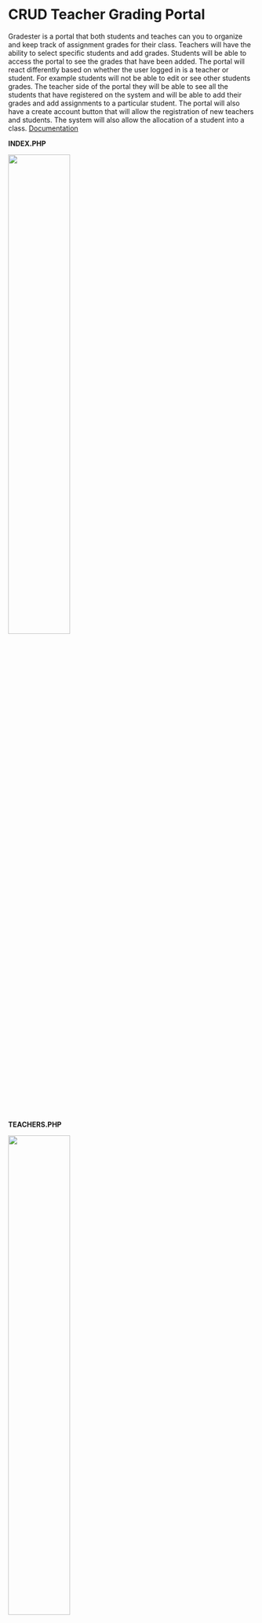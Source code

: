 ﻿# CRUD Teacher Grading Portal

Gradester is a portal that both students and teaches can you to organize and keep track of  assignment grades for their class. Teachers will have the ability to select specific students and add  grades. Students will be able to access the portal to see the grades that have been added. The portal will react differently based on whether the user logged in is a teacher or student. For example students will not be able to edit or see other students grades. The teacher side of the portal they will be able to see all the students that have registered on the system and will be able to add their grades and add assignments to a particular student. The portal will also have a create account button that will allow the registration of new teachers and students. The system will also allow the allocation of a student into a class.
<a target="_blank" href="https://github.com/HenryAlbu/CRUD-Teacher-Grading-Portal/blob/master/project.pdf">Documentation</a>
<br>
<p><b> INDEX.PHP </b></p>
<img src="https://i.imgur.com/HdU6FZF.png" width="50%"/>

<p><b>TEACHERS.PHP</b></p>
<img src="https://i.imgur.com/CgJaQlQ.png" width="50%" />

<p><b>CONTROLLER.PHP</b></p>
<img src="https://i.imgur.com/RprlhAk.png" width="50%" />

<h1>Step 1</h1>
<p>create a mysql database named "C354_balbuquerque" and import the C354_balbuquerque.sql file</p>

<h1>Step 2</h1>
<p>Edit line 2 of model.php to reflect your mysql information</p>

```php
$conn = mysqli_connect('localhost', 'balbuquerque', 'balbuquerque', 'C354_balbuquerque');
```
